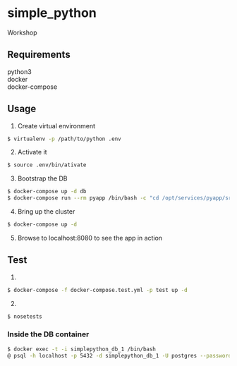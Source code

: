 # simple_python
Workshop
## Requirements
python3  
docker  
docker-compose  
## Usage
1. Create virtual environment 
```bash
$ virtualenv -p /path/to/python .env
```
2. Activate it
```bash
$ source .env/bin/ativate
```
3. Bootstrap the DB  
```bash
$ docker-compose up -d db
$ docker-compose run --rm pyapp /bin/bash -c "cd /opt/services/pyapp/src && python -c  'import database; database.init_db()'"
```

4. Bring up the cluster  
```bash
$ docker-compose up -d
```
5. Browse to localhost:8080 to see the app in action
## Test
1. 
```bash
$ docker-compose -f docker-compose.test.yml -p test up -d
```
2.
```bash
$ nosetests
```

### Inside the DB container  
```bash
$ docker exec -t -i simplepython_db_1 /bin/bash
@ psql -h localhost -p 5432 -d simplepython_db_1 -U postgres --password
```
